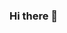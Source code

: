 ### Hi there 👋

<!--
**ethan-clark-rams/ethan-clark-rams** is a ✨ _special_ ✨ repository because its `README.md` (this file) appears on your GitHub profile.

Here are some ideas to get you started:

- 🔭 I’m currently working on getting my bachelor's degree in CS (B.S) & DS (B.A) at URI.
- 🌱 I’m currently learning Comp Sci and other cool stuff.
- 👯 I’m looking to collaborate on some cool projects.
- 🤔 I’m looking for help with time managment and focus.
- 💬 Ask me about anything!
- 📫 How to reach me: email me @ ethan.clark@uri.edu
- 😄 Pronouns: He/Him
- ⚡ Fun fact: I love to lift and learn new things!
-->
